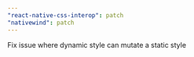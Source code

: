 ```yaml
---
"react-native-css-interop": patch
"nativewind": patch
---
```


Fix issue where dynamic style can mutate a static style
